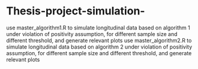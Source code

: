 # Thesis-project-simulation-
use master_algorithm1.R to simulate longitudinal data based on algorithm 1 under violation of positivity assumption, for different sample size and different threshold, and generate relevant plots
use master_algorithm2.R to simulate longitudinal data based on algorithm 2 under violation of positivity assumption, for different sample size and different threshold, and generate relevant plots

